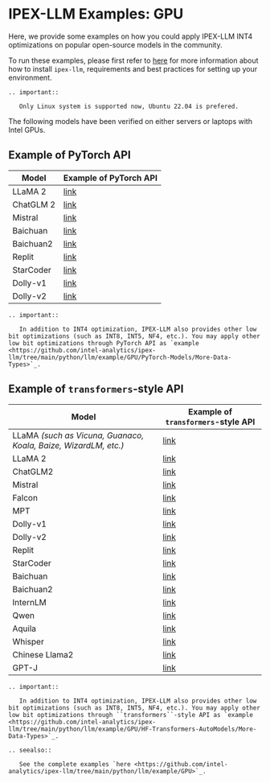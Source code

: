 # IPEX-LLM Examples: GPU

Here, we provide some examples on how you could apply IPEX-LLM INT4 optimizations on popular open-source models in the community.

To run these examples, please first refer to [here](./install_gpu.html) for more information about how to install ``ipex-llm``, requirements and best practices for setting up your environment.

```eval_rst
.. important::

   Only Linux system is supported now, Ubuntu 22.04 is prefered.
```

The following models have been verified on either servers or laptops with Intel GPUs.

## Example of PyTorch API

| Model      | Example of PyTorch API                                |
|------------|-------------------------------------------------------|
| LLaMA 2    | [link](https://github.com/intel-analytics/ipex-llm/tree/main/python/llm/example/GPU/PyTorch-Models/Model/llama2)    |
| ChatGLM 2  | [link](https://github.com/intel-analytics/ipex-llm/tree/main/python/llm/example/GPU/PyTorch-Models/Model/chatglm2)  |
| Mistral    | [link](https://github.com/intel-analytics/ipex-llm/tree/main/python/llm/example/GPU/PyTorch-Models/Model/mistral)   |
| Baichuan   | [link](https://github.com/intel-analytics/ipex-llm/tree/main/python/llm/example/GPU/PyTorch-Models/Model/baichuan)  |
| Baichuan2  | [link](https://github.com/intel-analytics/ipex-llm/tree/main/python/llm/example/GPU/PyTorch-Models/Model/baichuan2) |
| Replit     | [link](https://github.com/intel-analytics/ipex-llm/tree/main/python/llm/example/GPU/PyTorch-Models/Model/replit)    |
| StarCoder  | [link](https://github.com/intel-analytics/ipex-llm/tree/main/python/llm/example/GPU/PyTorch-Models/Model/starcoder) |
| Dolly-v1   | [link](https://github.com/intel-analytics/ipex-llm/tree/main/python/llm/example/GPU/PyTorch-Models/Model/dolly-v1)  |
| Dolly-v2   | [link](https://github.com/intel-analytics/ipex-llm/tree/main/python/llm/example/GPU/PyTorch-Models/Model/dolly-v2)  |

```eval_rst
.. important::

   In addition to INT4 optimization, IPEX-LLM also provides other low bit optimizations (such as INT8, INT5, NF4, etc.). You may apply other low bit optimizations through PyTorch API as `example <https://github.com/intel-analytics/ipex-llm/tree/main/python/llm/example/GPU/PyTorch-Models/More-Data-Types>`_.
```


## Example of `transformers`-style API

| Model      | Example of `transformers`-style API                   |
|------------|-------------------------------------------------------|
| LLaMA *(such as Vicuna, Guanaco, Koala, Baize, WizardLM, etc.)* |[link](https://github.com/intel-analytics/ipex-llm/tree/main/python/llm/example/GPU/HF-Transformers-AutoModels/Model/vicuna)|
| LLaMA 2    | [link](https://github.com/intel-analytics/ipex-llm/tree/main/python/llm/example/GPU/HF-Transformers-AutoModels/Model/llama2) |
| ChatGLM2   | [link](https://github.com/intel-analytics/ipex-llm/tree/main/python/llm/example/GPU/HF-Transformers-AutoModels/Model/chatglm2)   |
| Mistral    | [link](https://github.com/intel-analytics/ipex-llm/tree/main/python/llm/example/GPU/HF-Transformers-AutoModels/Model/mistral)    |
| Falcon     | [link](https://github.com/intel-analytics/ipex-llm/tree/main/python/llm/example/GPU/HF-Transformers-AutoModels/Model/falcon)     |
| MPT        | [link](https://github.com/intel-analytics/ipex-llm/tree/main/python/llm/example/CPU/HF-Transformers-AutoModels/Model/mpt)        |
| Dolly-v1   | [link](https://github.com/intel-analytics/ipex-llm/tree/main/python/llm/example/CPU/HF-Transformers-AutoModels/Model/dolly_v1)   | 
| Dolly-v2   | [link](https://github.com/intel-analytics/ipex-llm/tree/main/python/llm/example/CPU/HF-Transformers-AutoModels/Model/dolly_v2)   | 
| Replit     | [link](https://github.com/intel-analytics/ipex-llm/tree/main/python/llm/example/CPU/HF-Transformers-AutoModels/Model/replit)     |
| StarCoder  | [link](https://github.com/intel-analytics/ipex-llm/tree/main/python/llm/example/GPU/HF-Transformers-AutoModels/Model/starcoder)  | 
| Baichuan   | [link](https://github.com/intel-analytics/ipex-llm/tree/main/python/llm/example/CPU/HF-Transformers-AutoModels/Model/baichuan)   |
| Baichuan2  | [link](https://github.com/intel-analytics/ipex-llm/tree/main/python/llm/example/GPU/HF-Transformers-AutoModels/Model/baichuan2)  |
| InternLM   | [link](https://github.com/intel-analytics/ipex-llm/tree/main/python/llm/example/GPU/HF-Transformers-AutoModels/Model/internlm)   |
| Qwen       | [link](https://github.com/intel-analytics/ipex-llm/tree/main/python/llm/example/GPU/HF-Transformers-AutoModels/Model/qwen)       |
| Aquila     | [link](https://github.com/intel-analytics/ipex-llm/tree/main/python/llm/example/GPU/HF-Transformers-AutoModels/Model/aquila)     |
| Whisper    | [link](https://github.com/intel-analytics/ipex-llm/tree/main/python/llm/example/GPU/HF-Transformers-AutoModels/Model/whisper)    |
| Chinese Llama2	    | [link](https://github.com/intel-analytics/ipex-llm/tree/main/python/llm/example/GPU/HF-Transformers-AutoModels/Model/chinese-llama2)    |
| GPT-J    | [link](https://github.com/intel-analytics/ipex-llm/tree/main/python/llm/example/GPU/HF-Transformers-AutoModels/Model/gpt-j)    |

```eval_rst
.. important::

   In addition to INT4 optimization, IPEX-LLM also provides other low bit optimizations (such as INT8, INT5, NF4, etc.). You may apply other low bit optimizations through ``transformers``-style API as `example <https://github.com/intel-analytics/ipex-llm/tree/main/python/llm/example/GPU/HF-Transformers-AutoModels/More-Data-Types>`_.
```


```eval_rst
.. seealso::

   See the complete examples `here <https://github.com/intel-analytics/ipex-llm/tree/main/python/llm/example/GPU>`_.
```
